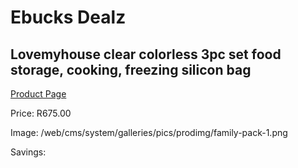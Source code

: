 
# Ebucks Dealz
## Lovemyhouse clear colorless 3pc set food storage, cooking, freezing silicon bag
[Product Page](https://www.ebucks.com/web/shop/productSelected.do?prodId=1184635147&catId=714962196)

Price: R675.00

Image: /web/cms/system/galleries/pics/prodimg/family-pack-1.png

Savings: 


	
